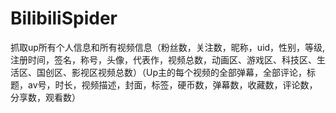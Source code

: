 # BilibiliSpider
抓取up所有个人信息和所有视频信息（粉丝数，关注数，昵称，uid，性别，等级,注册时间，签名，称号，头像，代表作，视频总数，动画区、游戏区、科技区、生活区、国创区、影视区视频总数）（Up主的每个视频的全部弹幕，全部评论，标题，av号，时长，视频描述，封面，标签，硬币数，弹幕数，收藏数，评论数，分享数，观看数）
